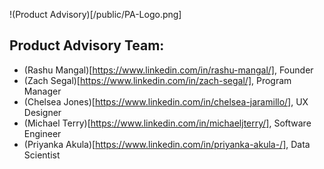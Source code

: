 !(Product Advisory)[/public/PA-Logo.png]


## Product Advisory Team: 
 - (Rashu Mangal)[https://www.linkedin.com/in/rashu-mangal/], Founder
 - (Zach Segal)[https://www.linkedin.com/in/zach-segal/], Program Manager
 - (Chelsea Jones)[https://www.linkedin.com/in/chelsea-jaramillo/], UX Designer
 - (Michael Terry)[https://www.linkedin.com/in/michaeljterry/], Software Engineer
 - (Priyanka Akula)[https://www.linkedin.com/in/priyanka-akula-/], Data Scientist